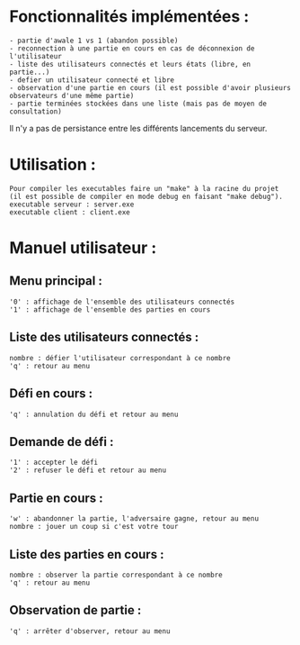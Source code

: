 # Fonctionnalités implémentées :
    - partie d'awale 1 vs 1 (abandon possible)
    - reconnection à une partie en cours en cas de déconnexion de l'utilisateur
    - liste des utilisateurs connectés et leurs états (libre, en partie...)
    - defier un utilisateur connecté et libre
    - observation d'une partie en cours (il est possible d'avoir plusieurs observateurs d'une même partie)
    - partie terminées stockées dans une liste (mais pas de moyen de consultation)

Il n'y a pas de persistance entre les différents lancements du serveur.

# Utilisation :
    Pour compiler les executables faire un "make" à la racine du projet (il est possible de compiler en mode debug en faisant "make debug").
    executable serveur : server.exe
    executable client : client.exe

# Manuel utilisateur :
## Menu principal :
    '0' : affichage de l'ensemble des utilisateurs connectés
    '1' : affichage de l'ensemble des parties en cours

## Liste des utilisateurs connectés :
    nombre : défier l'utilisateur correspondant à ce nombre
    'q' : retour au menu

## Défi en cours :
    'q' : annulation du défi et retour au menu

## Demande de défi :
    '1' : accepter le défi
    '2' : refuser le défi et retour au menu

## Partie en cours :
    'w' : abandonner la partie, l'adversaire gagne, retour au menu
    nombre : jouer un coup si c'est votre tour

## Liste des parties en cours :
    nombre : observer la partie correspondant à ce nombre
    'q' : retour au menu

## Observation de partie :
    'q' : arrêter d'observer, retour au menu